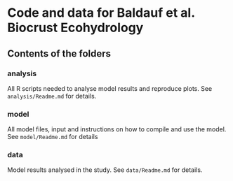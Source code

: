 # Code and data for Baldauf et al. Biocrust Ecohydrology

<!-- badges: start -->
<!-- badges: end -->

## Contents of the folders

### analysis

All R scripts needed to analyse model results and reproduce plots.
See `analysis/Readme.md` for details.

### model

All model files, input and instructions on how to compile and use the model.
See `model/Readme.md` for details

### data

Model results analysed in the study. See `data/Readme.md` for details.

